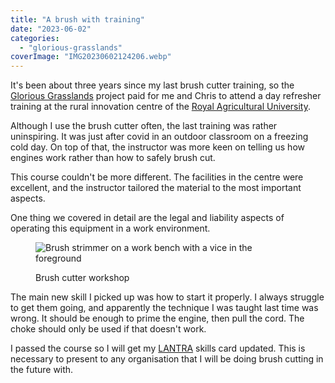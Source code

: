 ```yaml
---
title: "A brush with training"
date: "2023-06-02"
categories: 
  - "glorious-grasslands"
coverImage: "IMG20230602124206.webp"
---
```


It's been about three years since my last brush cutter training, so the [Glorious Grasslands](https://www.cotswoldsaonb.org.uk/looking-after/our-grasslands-projects/glorious-cotswolds-grasslands/) project paid for me and Chris to attend a day refresher training at the rural innovation centre of the [Royal Agricultural University](https://www.rau.ac.uk/for-business/rural-skills-courses/courses).

Although I use the brush cutter often, the last training was rather uninspiring. It was just after covid in an outdoor classroom on a freezing cold day. On top of that, the instructor was more keen on telling us how engines work rather than how to safely brush cut.

This course couldn't be more different. The facilities in the centre were excellent, and the instructor tailored the material to the most important aspects.

One thing we covered in detail are the legal and liability aspects of operating this equipment in a work environment.

<figure>

![Brush strimmer on a work bench with a vice in the foreground](images/IMG20230602115213-1024x768.webp)

<figcaption>

Brush cutter workshop

</figcaption>

</figure>

The main new skill I picked up was how to start it properly. I always struggle to get them going, and apparently the technique I was taught last time was wrong. It should be enough to prime the engine, then pull the cord. The choke should only be used if that doesn't work.

I passed the course so I will get my [LANTRA](https://www.lantra.co.uk/) skills card updated. This is necessary to present to any organisation that I will be doing brush cutting in the future with.
